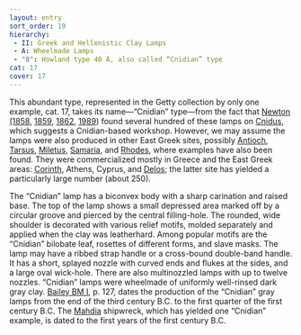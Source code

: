 ```yaml
---
layout: entry
sort_order: 19
hierarchy:
 - II: Greek and Hellenistic Clay Lamps
 - A: Wheelmade Lamps
 - "8": Howland type 40 A, also called “Cnidian” type
cat: 17
cover: 17
---
```


This abundant type, represented in the Getty collection by only one example, cat. 17, takes its name—“Cnidian” type—from the fact that <a href='../../bibliography/#newton-1858'>Newton (1858</a>, <a href='../../bibliography/#newton-1859'>1859</a>, <a href='../../bibliography/#newton-1862'>1862</a>, <a href='../../bibliography/#newton-1989'>1989</a>) found several hundred of these lamps on <a href='../../map/#loc_599575'>Cnidus</a>, which suggests a Cnidian-based workshop. However, we may assume the lamps were also produced in other East Greek sites, possibly <a href='../../map/#loc_609307'>Antioch</a>, <a href='../../map/#loc_648789'>Tarsus</a>, <a href='../../map/#loc_599799'>Miletus</a>, <a href='../../map/#loc_678370'>Samaria</a>, and <a href='../../map/#loc_590031'>Rhodes</a>, where examples have also been found. They were commercialized mostly in Greece and the East Greek areas: <a href='../../map/#loc_570182'>Corinth</a>, Athens, Cyprus, and <a href='../../map/#loc_599588'>Delos</a>; the latter site has yielded a particularly large number (about 250).

The “Cnidian” lamp has a biconvex body with a sharp carination and raised base. The top of the lamp shows a small depressed area marked off by a circular groove and pierced by the central filling-hole. The rounded, wide shoulder is decorated with various relief motifs, molded separately and applied when the clay was leatherhard. Among popular motifs are the “Cnidian” bilobate leaf, rosettes of different forms, and slave masks. The lamp may have a ribbed strap handle or a cross-bound double-band handle. It has a short, splayed nozzle with curved ends and flukes at the sides, and a large oval wick-hole. There are also multinozzled lamps with up to twelve nozzles. “Cnidian” lamps were wheelmade of uniformly well-rinsed dark gray clay. <a href='../../bibliography/#bailey-bm-i'>Bailey BM I</a>, p. 127, dates the production of the “Cnidian” gray lamps from the end of the third century B.C. to the first quarter of the first century B.C. The <a href='../../map/#loc_7001742'>Mahdia</a> shipwreck, which has yielded one “Cnidian” example, is dated to the first years of the first century B.C.
